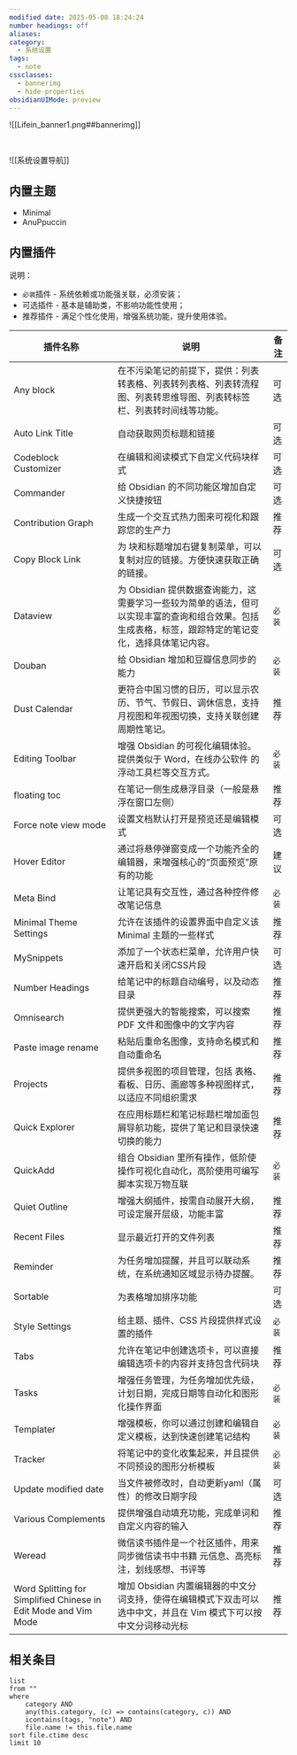 ```yaml
---
modified date: 2025-05-08 18:24:24
number headings: off
aliases: 
category:
  - 系统设置
tags:
  - note
cssclasses:
  - bannerimg
  - hide-properties
obsidianUIMode: preview
---
```

![[Lifein_banner1.png##bannerimg]]


<br>

![[系统设置导航]]

## 内置主题
- Minimal
- AnuPpuccin

## 内置插件
说明：
- `必装`插件 - 系统依赖或功能强关联，必须安装；
- 可选插件 - 基本是辅助类，不影响功能性使用；
- 推荐插件 - 满足个性化使用，增强系统功能，提升使用体验。

| 插件名称                                                            | 说明                                                                               | 备注   |
| --------------------------------------------------------------- | -------------------------------------------------------------------------------- | ---- |
| Any block                                                       | 在不污染笔记的前提下，提供：列表转表格、列表转列表格、列表转流程图、列表转思维导图、列表转标签栏、列表转时间线等功能。                      | 可选   |
| Auto Link Title                                                 | 自动获取网页标题和链接                                                                      | 可选   |
| Codeblock Customizer                                            | 在编辑和阅读模式下自定义代码块样式                                                                | 可选   |
| Commander                                                       | 给 Obsidian 的不同功能区增加自定义快捷按钮                                                       | 可选   |
| Contribution Graph                                              | 生成一个交互式热力图来可视化和跟踪您的生产力                                                           | 推荐   |
| Copy Block Link                                                 | 为 块和标题增加右键复制菜单，可以复制对应的链接。方便快速获取正确的链接。                                            | 可选   |
| Dataview                                                        | 为 Obsidian 提供数据查询能力，这需要学习一些较为简单的语法，但可以实现丰富的查询和组合效果。包括生成表格，标签，跟踪特定的笔记变化，选择具体笔记内容。 | `必装` |
| Douban                                                          | 给 Obsidian 增加和豆瓣信息同步的能力                                                          | `必装` |
| Dust Calendar                                                   | 更符合中国习惯的日历，可以显示农历、节气、节假日、调休信息，支持月视图和年视图切换，支持关联创建周期性笔记。                           | 推荐   |
| Editing Toolbar                                                 | 增强 Obsidian 的可视化编辑体验。提供类似于 Word，在线办公软件 的浮动工具栏等交互方式。                              | `必装` |
| floating toc                                                    | 在笔记一侧生成悬浮目录（一般是悬浮在窗口左侧）                                                          | 推荐   |
| Force note view mode                                            | 设置文档默认打开是预览还是编辑模式                                                                | 可选   |
| Hover Editor                                                    | 通过将悬停弹窗变成一个功能齐全的编辑器，来增强核心的“页面预览”原有的功能                                            | 建议   |
| Meta Bind                                                       | 让笔记具有交互性，通过各种控件修改笔记信息                                                            | `必装` |
| Minimal Theme Settings                                          | 允许在该插件的设置界面中自定义该 Minimal 主题的一些样式                                                 | 推荐   |
| MySnippets                                                      | 添加了一个状态栏菜单，允许用户快速开启和关闭CSS片段                                                      | 可选   |
| Number Headings                                                 | 给笔记中的标题自动编号，以及动态目录                                                               | 推荐   |
| Omnisearch                                                      | 提供更强大的智能搜索，可以搜索 PDF 文件和图像中的文字内容                                                  | 推荐   |
| Paste image rename                                              | 粘贴后重命名图像，支持命名模式和自动重命名                                                            | 推荐   |
| Projects                                                        | 提供多视图的项目管理，包括 表格、看板、日历、画廊等多种视图样式，以适应不同组织需求                                       | 推荐   |
| Quick Explorer                                                  | 在应用标题栏和笔记标题栏增加面包屑导航功能，提供了笔记和目录快速切换的能力                                            | 推荐   |
| QuickAdd                                                        | 组合 Obsidian 里所有操作，低阶使操作可视化自动化，高阶使用可编写脚本实现万物互联                                    | `必装` |
| Quiet Outline                                                   | 增强大纲插件，按需自动展开大纲，可设定展开层级，功能丰富                                                     | 推荐   |
| Recent Files                                                    | 显示最近打开的文件列表                                                                      | 推荐   |
| Reminder                                                        | 为任务增加提醒，并且可以联动系统，在系统通知区域显示待办提醒。                                                  | 推荐   |
| Sortable                                                        | 为表格增加排序功能                                                                        | 可选   |
| Style Settings                                                  | 给主题、插件、CSS 片段提供样式设置的插件                                                           | `必装` |
| Tabs                                                            | 允许在笔记中创建选项卡，可以直接编辑选项卡的内容并支持包含代码块                                                 | 推荐   |
| Tasks                                                           | 增强任务管理，为任务增加优先级，计划日期，完成日期等自动化和图形化操作界面                                            | `必装` |
| Templater                                                       | 增强模板，你可以通过创建和编辑自定义模板，达到快速创建笔记结构                                                  | `必装` |
| Tracker                                                         | 将笔记中的变化收集起来，并且提供不同预设的图形分析模板                                                      | `必装` |
| Update modified date                                            | 当文件被修改时，自动更新yaml（属性）的修改日期字段                                                      | 可选   |
| Various Complements                                             | 提供增强自动填充功能，完成单词和自定义内容的输入                                                         | 推荐   |
| Weread                                                          | 微信读书插件是一个社区插件，用来同步微信读书中书籍 元信息、高亮标注，划线感想、书评等                                      | 推荐   |
| Word Splitting for Simplified Chinese in Edit Mode and Vim Mode | 增加 Obsidian 内置编辑器的中文分词支持，使得在编辑模式下双击可以选中中文，并且在 Vim 模式下可以按中文分词移动光标                 | 推荐   |


## 相关条目
```dataview
list
from ""
where 
    category AND
    any(this.category, (c) => contains(category, c)) AND
    icontains(tags, "note") AND
    file.name != this.file.name
sort file.ctime desc
limit 10
```
